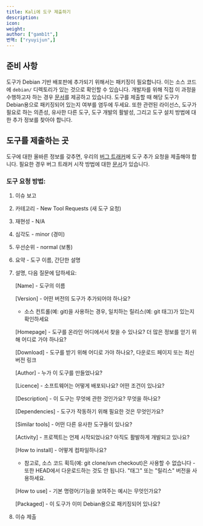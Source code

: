 ```yaml
---
title: Kali에 도구 제출하기
description:
icon:
weight:
author: ["gamb1t",]
번역: ["ryuyijun",]
---
```


## 준비 사항

도구가 Debian 기반 배포판에 추가되기 위해서는 패키징이 필요합니다. 이는 소스 코드에 `debian/` 디렉토리가 있는 것으로 확인할 수 있습니다. 개발자를 위해 직접 이 과정을 수행하고자 하는 경우 [문서](/development/intro-to-packaging-example/)를 제공하고 있습니다. 도구를 제출할 때 해당 도구가 Debian용으로 패키징되어 있는지 여부를 염두에 두세요. 또한 관련된 라이선스, 도구가 필요로 하는 의존성, 유사한 다른 도구, 도구 개발의 활발성, 그리고 도구 설치 방법에 대한 추가 정보를 찾아야 합니다.

## 도구를 제출하는 곳

도구에 대한 올바른 정보를 갖추면, 우리의 [버그 트래커](https://bugs.kali.org/)에 도구 추가 요청을 제출해야 합니다. 필요한 경우 버그 트래커 시작 방법에 대한 [문서](/community/submitting-issues-kali-bug-tracker/)가 있습니다.

### 도구 요청 방법:
1. 이슈 보고
2. 카테고리 - New Tool Requests (새 도구 요청)
3. 재현성 - N/A
4. 심각도 - minor (경미)
5. 우선순위 - normal (보통)
6. 요약 - 도구 이름, 간단한 설명
7. 설명, 다음 질문에 답하세요:

     [Name] - 도구의 이름

     [Version] - 어떤 버전의 도구가 추가되어야 하나요?
     - 소스 컨트롤(예: git)을 사용하는 경우, 일치하는 릴리스(예: git 태그)가 있는지 확인하세요

     [Homepage] - 도구를 온라인 어디에서서 찾을 수 있나요? 더 많은 정보를 얻기 위해 어디로 가야 하나요?

     [Download] - 도구를 받기 위해 어디로 가야 하나요?, 다운로드 페이지 또는 최신 버전 링크

     [Author] - 누가 이 도구를 만들었나요?

     [Licence] - 소프트웨어는 어떻게 배포되나요? 어떤 조건이 있나요?

     [Description] - 이 도구는 무엇에 관한 것인가요? 무엇을 하나요?

     [Dependencies] - 도구가 작동하기 위해 필요한 것은 무엇인가요?

     [Similar tools] - 어떤 다른 유사한 도구들이 있나요?

     [Activity] - 프로젝트는 언제 시작되었나요? 아직도 활발하게 개발되고 있나요?

     [How to install] - 어떻게 컴파일하나요?

     - 참고로, 소스 코드 획득(예: git clone/svn checkout)은 사용할 수 없습니다 - 또한 HEAD에서 다운로드하는 것도 안 됩니다. "태그" 또는 "릴리스" 버전을 사용하세요.

     [How to use] - 기본 명령어/기능을 보여주는 예시는 무엇인가요?

     [Packaged] - 이 도구가 이미 Debian용으로 패키징되어 있나요?
8. 이슈 제출